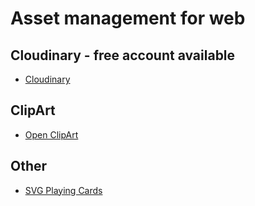 # Asset management for web
## Cloudinary - free account available
* [Cloudinary](https://cloudinary.com/console)
    
## ClipArt
* [Open ClipArt](https://openclipart.org/)

## Other
* [SVG Playing Cards](http://svg-cards.sourceforge.net/)
